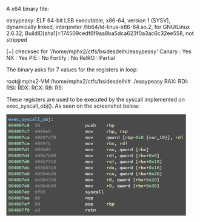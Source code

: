 A x64 binary file:

easypeasy: ELF 64-bit LSB executable, x86-64, version 1 (SYSV), dynamically linked, interpreter /lib64/ld-linux-x86-64.so.2, 
for GNU/Linux 2.6.32, BuildID[sha1]=174509cedf6f9aa8ba5dca623f0a3ac6c32ee558, not stripped

[+] checksec for '/home/mphx2/ctfs/bsidesdelhi/easypeasy'
Canary                        : Yes
NX                            : Yes
PIE                           : No
Fortify                       : No
RelRO                         : Partial

The binary asks for 7 values for the registers in loop: 

root@mphx2-VM:/home/mphx2/ctfs/bsidesdelhi# ./easypeasy 
RAX: 
RDI: 
RSI: 
RDX: 
RCX: 
R8: 
R9: 

These registers are used to be executed by the syscall implemented on exec_syscall_obj(). As seen on the screenshot below:

![exec_syscall_obj](exec_syscall_obj.png)


